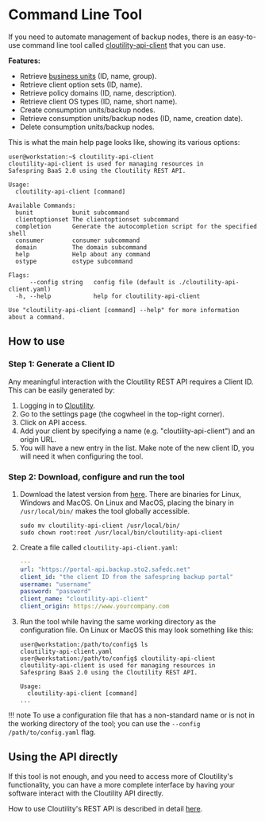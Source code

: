 Command Line Tool
===================

If you need to automate management of backup nodes, there is an easy-to-use command line tool called [cloutility-api-client](https://github.com/safespring-community/cloutility-api-client) that you can use.

**Features:**

- Retrieve [business units](../howto/business-units.md) (ID, name, group).
- Retrieve client option sets (ID, name).
- Retrieve policy domains (ID, name, description).
- Retrieve client OS types (ID, name, short name).
- Create consumption units/backup nodes.
- Retrieve consumption units/backup nodes (ID, name, creation date).
- Delete consumption units/backup nodes.


This is what the main help page looks like, showing its various options:
```
user@workstation:~$ cloutility-api-client                     
cloutility-api-client is used for managing resources in
Safespring BaaS 2.0 using the Cloutility REST API.

Usage:
  cloutility-api-client [command]

Available Commands:
  bunit           bunit subcommand
  clientoptionset The clientoptionset subcommand
  completion      Generate the autocompletion script for the specified shell
  consumer        consumer subcommand
  domain          The domain subcommand
  help            Help about any command
  ostype          ostype subcommand

Flags:
      --config string   config file (default is ./cloutility-api-client.yaml)
  -h, --help            help for cloutility-api-client

Use "cloutility-api-client [command] --help" for more information about a command.
```

How to use
-----------

### Step 1: Generate a Client ID

Any meaningful interaction with the Cloutility REST API requires a Client ID. This can be easily generated by: 

1. Logging in to <a href="https://portal.backup.sto2.safedc.net/" target="_blank">Cloutility</a>.
2. Go to the settings page (the cogwheel in the top-right corner).
3. Click on API access.
4. Add your client by specifying a name (e.g. "cloutility-api-client") and an origin URL.
5. You will have a new entry in the list. Make note of the new client ID, you will need it when configuring the tool.

### Step 2: Download, configure and run the tool

1. Download the latest version from [here](https://github.com/safespring-community/cloutility-api-client/releases). There are binaries for Linux, Windows and MacOS. On Linux and MacOS, placing the binary in `/usr/local/bin/` makes the tool globally accessible.
   ```shell
   sudo mv cloutility-api-client /usr/local/bin/
   sudo chown root:root /usr/local/bin/cloutility-api-client
   ```
2. Create a file called `cloutility-api-client.yaml`:
    ```yaml
    ---
    url: "https://portal-api.backup.sto2.safedc.net"
    client_id: "the client ID from the safespring backup portal"
    username: "username"
    password: "password"
    client_name: "cloutility-api-client"
    client_origin: https://www.yourcompany.com
    ```
3. Run the tool while having the same working directory as the configuration file. On Linux or MacOS this may look something like this:
   ```
   user@workstation:/path/to/config$ ls
   cloutility-api-client.yaml
   user@workstation:/path/to/config$ cloutility-api-client
   cloutility-api-client is used for managing resources in
   Safespring BaaS 2.0 using the Cloutility REST API.
   
   Usage:
     cloutility-api-client [command]
   ...
   ```

!!! note
    To use a configuration file that has a non-standard name or is not in the working directory of the tool; you can use the `--config /path/to/config.yaml` flag.

Using the API directly
-----------------------
If this tool is not enough, and you need to access more of Cloutility's functionality, you can have a more complete interface by having your software interact with the Cloutility API directly.

How to use Cloutility's REST API is described in detail [here](rest-api.md).


